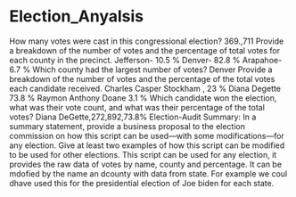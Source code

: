 # Election_Anyalsis
How many votes were cast in this congressional election? 369.,711
Provide a breakdown of the number of votes and the percentage of total votes for each county in the precinct.
Jefferson- 10.5 %
Denver- 82.8 %
Arapahoe-6.7 %
Which county had the largest number of votes? Denver
Provide a breakdown of the number of votes and the percentage of the total votes each candidate received.
Charles Casper Stockham , 23 %
Diana Degette 73.8 %
Raymon Anthony Doane 3.1 %
Which candidate won the election, what was their vote count, and what was their percentage of the total votes? Diana DeGette,272,892,73.8%
Election-Audit Summary: In a summary statement, provide a business proposal to the election commission on how this script can be used—with some modifications—for any election. Give at least two examples of how this script can be modified to be used for other elections.
This script can be used for any election, it provides the raw data of votes by name, county and percentage. It can be mdofied by the name an dcounty with data from state. For example we coul dhave used this for the presidential election of Joe biden for each state.
